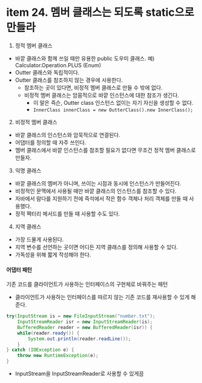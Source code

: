 # item 24. 멤버 클래스는 되도록 static으로 만들라

1. 정적 멤버 클래스
- 바깥 클래스와 함께 쓰일 때만 유용한 public 도우미 클래스. 예) Calculator.Operation.PLUS (Enum)
- Outter 클래스와 독립적이다. 
- Outter 클래스를 참조하지 않는 경우에 사용한다. 
  - 참조하는 곳이 있다면, 비정적 멤버 클래스로 만들 수 밖에 없다.
  - 비정적 멤버 클래스는 암뭄적으로 바깥 인스턴스에 대한 참조가 생긴다.
    - 이 말은 즉슨, Outter class 인스턴스 없이는 자기 자신을 생성할 수 없다.
    - `InnerClass innerClass = new OutterClass().new InnerClass();`

2. 비정적 멤버 클래스
- 바깥 클래스의 인스턴스와 암묵적으로 연결된다.
- 어댑터를 정의할 때 자주 쓰인다.
- 멤버 클래스에서 바깥 인스턴스를 참조할 필요가 없다면 무조건 정적 멤버 클래스로 만들자.

3. 익명 클래스
- 바깥 클래스의 멤버가 아니며, 쓰이는 시점과 동시에 인스턴스가 만들어진다.
- 비정적인 문맥에서 사용될 때만 바깥 클래스의 인스턴스를 참조할 수 있다.
- 자바에서 람다를 지원하기 전에 즉석에서 작은 함수 객체나 처리 객체를 만들 때 사용했다.
- 정적 팩터리 메서드를 만들 때 사용할 수도 있다.

4. 지역 클래스
- 가장 드물게 사용된다.
- 지역 변수를 선언하는 곳이면 어디든 지역 클래스를 정의해 사용할 수 있다.
- 가독성을 위해 짧게 작성해야 한다.


#### 어댑터 패턴
기존 코드를 클라이언트가 사용하는 인터페이스의 구현체로 바꿔주는 패턴
 - 클라이언트가 사용하는 인터페이스를 따르지 않는 기존 코드를 재사용할 수 있게 해준다.

```java
try(InputStream is = new FileInputStream("number.txt");
    InputStreamReader isr = new InputStreamReader(is);
    BufferedReader reader = new BufferedReader(isr)) {
    while(reader.ready()) {
        System.out.println(reader.readLine());
    }
} catch (IOException e) {
    throw new RuntimeException(e);
}
```
- InputStream을 InputStreamReader로 사용할 수 있게끔